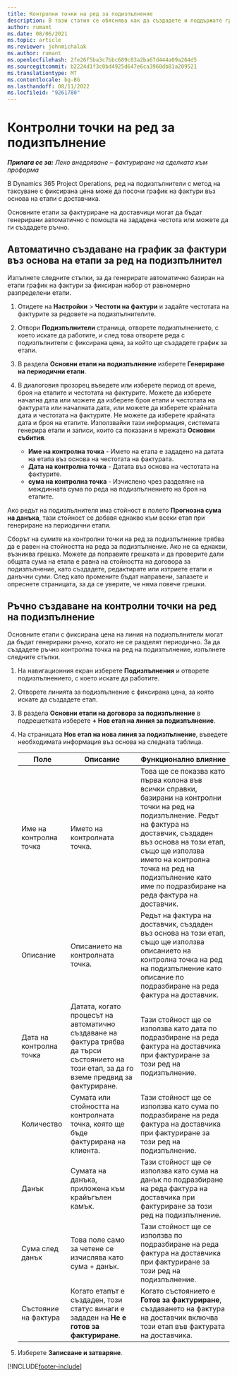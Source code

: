 ```yaml
---
title: Контролни точки на ред за подизпълнение
description: В тази статия се обяснява как да създадете и поддържате график на фактурата, базирана на milestone, за договор за подизпълнение с доставчик.
author: rumant
ms.date: 08/06/2021
ms.topic: article
ms.reviewer: johnmichalak
ms.author: rumant
ms.openlocfilehash: 2fe26f5ba3c7bbc689c83a2ba67d444a09a264d5
ms.sourcegitcommit: b2224d1f3c0bd4925d647e6ca3960db81a209521
ms.translationtype: MT
ms.contentlocale: bg-BG
ms.lasthandoff: 08/11/2022
ms.locfileid: "9261780"
---
```

# <a name="subcontract-line-milestones"></a>Контролни точки на ред за подизпълнение

_**Прилага се за:** Леко внедряване – фактуриране на сделката към проформа_

В Dynamics 365 Project Operations, ред на подизпълнители с метод на таксуване с фиксирана цена може да посочи график на фактури въз основа на етапи с доставчика.

Основните етапи за фактуриране на доставчици могат да бъдат генерирани автоматично с помощта на зададена честота или можете да ги създадете ръчно.

## <a name="automatically-create-a-milestone-based-invoice-schedule-for-a-subcontract-line"></a>Автоматично създаване на график за фактури въз основа на етапи за ред на подизпълнител

Изпълнете следните стъпки, за да генерирате автоматично базиран на етапи график на фактури за фиксиран набор от равномерно разпределени етапи.

1. Отидете на **Настройки** > **Честоти на фактури** и задайте честотата на фактурите за редовете на подизпълнителите.
2. Отвори **Подизпълнители** страница, отворете подизпълнението, с което искате да работите, и след това отворете реда с подизпълнители с фиксирана цена, за който ще създадете график за етапи.
3. В раздела **Основни етапи на подизпълнение** изберете **Генериране на периодични етапи**.
4. В диалоговия прозорец въведете или изберете период от време, броя на етапите и честотата на фактурите. Можете да изберете начална дата или можете да изберете броя етапи и честотата на фактурата или началната дата, или можете да изберете крайната дата и честотата на фактурите. Не можете да изберете крайната дата и броя на етапите.
Използвайки тази информация, системата генерира етапи и записи, които са показани в мрежата **Основни събития**.

   - **Име на контролна точка** - Името на етапа е зададено на датата на етапа въз основа на честотата на фактурата.
   - **Дата на контролна точка** - Датата въз основа на честотата на фактурите.
   - **сума на контролна точка** - Изчислено чрез разделяне на междинната сума по реда на подизпълнението на броя на етапите.

Ако редът на подизпълнителя има стойност в полето **Прогнозна сума на данъка**, тази стойност се добавя еднакво към всеки етап при генериране на периодични етапи.

Сборът на сумите на контролни точки на ред за подизпълнение трябва да е равен на стойността на реда за подизпълнение. Ако не са еднакви, възниква грешка. Можете да поправите грешката и да проверите дали общата сума на етапа е равна на стойността на договора за подизпълнение, като създадете, редактирате или изтриете етапи и данъчни суми. След като промените бъдат направени, запазете и опреснете страницата, за да се уверите, че няма повече грешки.

## <a name="manually-create-subcontract-line-milestones"></a>Ръчно създаване на контролни точки на ред на подизпълнение

Основните етапи с фиксирана цена на линия на подизпълнители могат да бъдат генерирани ръчно, когато не се разделят периодично. За да създадете ръчно контролна точка на ред на подизпълнение, изпълнете следните стъпки.

1. На навигационния екран изберете **Подизпълнения** и отворете подизпълнението, с което искате да работите.
2. Отворете линията за подизпълнение с фиксирана цена, за която искате да създадете етап.
3. В раздела **Основни етапи на договора за подизпълнение** в подрешетката изберете **+ Нов етап на линия за подизпълнение**.
4. На страницата **Нов етап на нова линия за подизпълнение**, въведете необходимата информация въз основа на следната таблица.

    | Поле | Описание |Функционално влияние|
    | --- | --- |----------------------|
    | Име на контролна точка | Името на контролната точка. |Това ще се показва като първа колона във всички справки, базирани на контролни точки на ред на подизпълнение. Редът на фактура на доставчик, създаден въз основа на този етап, също ще използва името на контролна точка на ред на подизпълнение като име по подразбиране на реда фактура на доставчик.|
    | Описание | Описанието на контролната точка. |Редът на фактура на доставчик, създаден въз основа на този етап, също ще използва описанието на контролна точка на ред на подизпълнение като описание по подразбиране на реда фактура на доставчик.|
    | Дата на контролна точка | Датата, когато процесът на автоматично създаване на фактура трябва да търси състоянието на този етап, за да го вземе предвид за фактуриране.| Тази стойност ще се използва като дата по подразбиране на реда фактура на доставчика при фактуриране за този ред на подизпълнение. |
    | Количество | Сумата или стойността на контролната точка, която ще бъде фактурирана на клиента. |Тази стойност ще се използва като сума по подразбиране на реда фактура на доставчика при фактуриране за този ред на подизпълнение. |
    | Данък | Сумата на данъка, приложена към крайъгълен камък.| Тази стойност ще се използва като сума на данък по подразбиране на реда фактура на доставчика при фактуриране за този ред на подизпълнение. |
    | Сума след данък | Това поле само за четене се изчислява като сума + данък.|Тази стойност ще се използва по подразбиране на реда фактура на доставчика при фактуриране за този ред на подизпълнение. |
    | Състояние на фактура | Когато етапът е създаден, този статус винаги е зададен на **Не е готов за фактуриране**.|  Когато състоянието е **Готов за фактуриране**, създаването на фактура на доставчик включва този етап във фактурата на доставчика. |

5. Изберете **Записване и затваряне**.


[!INCLUDE[footer-include](../../includes/footer-banner.md)]
